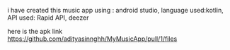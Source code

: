 i have created this music app using : android studio,
language used:kotlin,
API used: Rapid API, deezer

here is the apk link  https://github.com/adityasinnghh/MyMusicApp/pull/1/files
